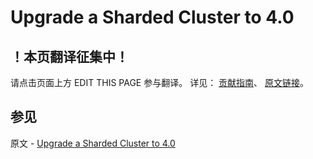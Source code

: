 # Upgrade a Sharded Cluster to 4.0

## ！本页翻译征集中！

请点击页面上方 EDIT THIS PAGE 参与翻译。
详见：
[贡献指南]( https://github.com/JinMuInfo/MongoDB-Manual-zh/blob/master/CONTRIBUTING.md )、
[原文链接](  https://docs.mongodb.com/manual/release-notes/4.0-upgrade-sharded-cluster/  )。

## 参见

原文 - [Upgrade a Sharded Cluster to 4.0]( https://docs.mongodb.com/manual/release-notes/4.0-upgrade-sharded-cluster/ )

